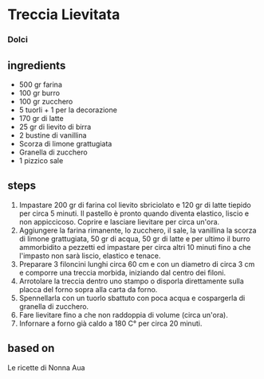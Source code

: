



# Treccia Lievitata
  
### Dolci
## ingredients
  
* 500 gr farina  
* 100 gr burro  
* 100 gr zucchero  
* 5 tuorli + 1 per la decorazione   
* 170 gr di latte  
* 25 gr di lievito di birra  
* 2 bustine di vanillina  
* Scorza di limone grattugiata  
* Granella di zucchero  
* 1 pizzico sale
## steps
  
1. Impastare 200 gr di farina col lievito sbriciolato e 120 gr di latte tiepido per circa 5 minuti. Il pastello è pronto quando diventa elastico, liscio e non appiccicoso. Coprire e lasciare lievitare per circa un'ora.  
1. Aggiungere la farina rimanente, lo zucchero, il sale, la vanillina la scorza di limone grattugiata, 50 gr di acqua, 50 gr di latte e per ultimo il burro ammorbidito a pezzetti ed impastare per circa altri 10 minuti fino a che l'impasto non sarà liscio, elastico e tenace.   
1. Preparare 3 filoncini lunghi circa 60 cm e con un diametro di circa 3 cm e comporre una treccia morbida, iniziando dal centro dei filoni.   
1. Arrotolare la treccia dentro uno stampo o disporla direttamente sulla placca del forno sopra alla carta da forno.   
1. Spennellarla con un tuorlo sbattuto con poca acqua e cospargerla di granella di zucchero.  
1. Fare lievitare fino a che non raddoppia di volume (circa un'ora).   
1. Infornare a forno già caldo a 180 C° per circa 20 minuti.
## based on
  
Le ricette di Nonna Aua